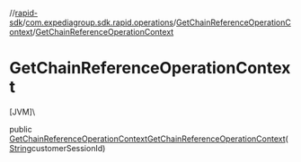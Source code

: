 //[rapid-sdk](../../../index.md)/[com.expediagroup.sdk.rapid.operations](../index.md)/[GetChainReferenceOperationContext](index.md)/[GetChainReferenceOperationContext](-get-chain-reference-operation-context.md)

# GetChainReferenceOperationContext

[JVM]\

public [GetChainReferenceOperationContext](index.md)[GetChainReferenceOperationContext](-get-chain-reference-operation-context.md)([String](https://docs.oracle.com/javase/8/docs/api/java/lang/String.html)customerSessionId)
